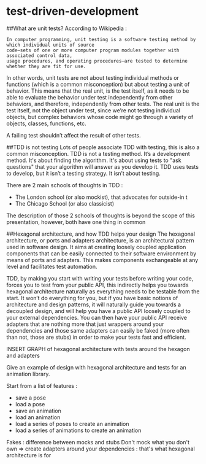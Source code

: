 # test-driven-development
##What are unit tests?
According to Wikipedia : 


    In computer programming, unit testing is a software testing method by which individual units of source
    code—sets of one or more computer program modules together with associated control data,
    usage procedures, and operating procedures—are tested to determine whether they are fit for use.

In other words, unit tests are not about testing individual methods or functions (which is a common misconception) but about testing a unit of behavior. This means that the real unit, is the test itself, as it needs to be able to evaluate the behavior under test independently from other behaviors, and therefore, independently from other tests. The real unit is the test itself, not the object under test, since we’re not testing individual objects, but complex behaviors whose code might go through a variety of objects, classes, functions, etc.

A failing test shouldn’t affect the result of other tests.

##TDD is not testing
Lots of people associate TDD with testing, this is also a common misconception. TDD is not a testing method. It’s a development method. It's about finding the algorithm. It's about using tests to "ask questions" that your algorithm will answer as you develop it.
TDD uses tests to develop, but it isn’t a testing strategy. It isn’t about testing.

There are 2 main schools of thoughts in TDD :

* The London school (or also mockist), that advocates for outside-in t
* The Chicago School (or also classicist)

The description of those 2 schools of thoughts is beyond the scope of this presentation, however, both have one thing in common

##Hexagonal architecture, and how TDD helps your design
The hexagonal architecture, or ports and adapters architecture, is an architectural pattern used in software design. It aims at creating loosely coupled application components that can be easily connected to their software environment by means of ports and adapters. This makes components exchangeable at any level and facilitates test automation.

TDD, by making you start with writing your tests before writing your code, forces you to test from your public API, this indirectly helps you towards hexagonal architecture naturally as everything needs to be testable from the start. It won’t do everything for you, but if you have basic notions of architecture and design patterns, it will naturally guide you towards a decoupled design, and will help you have a public API loosely coupled to your external dependencies.
You can then have your public API receive adapters that are nothing more that just wrappers around your dependencies and those same adapters can easily be faked (more often than not, those are stubs) in order to make your tests fast and efficient.

 

INSERT GRAPH of hexagonal architecture with tests around the hexagon and adapters

Give an example of design with hexagonal architecture and tests for an animation library.

Start from a list of features : 

* save a pose
* load a pose
* save an animation
* load an animation
* load a series of poses to create an animation
* load a series of animations to create an animation

Fakes : difference between mocks and stubs
Don't mock what you don't own => create adapters around your dependencies : that's what hexagonal architecture is for
